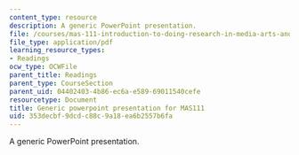 ```yaml
---
content_type: resource
description: A generic PowerPoint presentation.
file: /courses/mas-111-introduction-to-doing-research-in-media-arts-and-sciences-spring-2011/353decbf9dcdc88c9a18ea6b2557b6fa_MITMAS_111S11_mas111gnric.pdf
file_type: application/pdf
learning_resource_types:
- Readings
ocw_type: OCWFile
parent_title: Readings
parent_type: CourseSection
parent_uid: 04402403-4b86-ec6a-e589-69011540cefe
resourcetype: Document
title: Generic powerpoint presentation for MAS111
uid: 353decbf-9dcd-c88c-9a18-ea6b2557b6fa
---
```

A generic PowerPoint presentation.

